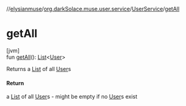 //[elysianmuse](../../../index.md)/[org.darkSolace.muse.user.service](../index.md)/[UserService](index.md)/[getAll](get-all.md)

# getAll

[jvm]\
fun [getAll](get-all.md)(): [List](https://kotlinlang.org/api/latest/jvm/stdlib/kotlin.collections/-list/index.html)&lt;[User](../../org.darkSolace.muse.user.model/-user/index.md)&gt;

Returns a [List](https://kotlinlang.org/api/latest/jvm/stdlib/kotlin.collections/-list/index.html) of all [User](../../org.darkSolace.muse.user.model/-user/index.md)s

#### Return

a [List](https://kotlinlang.org/api/latest/jvm/stdlib/kotlin.collections/-list/index.html) of all [User](../../org.darkSolace.muse.user.model/-user/index.md)s - might be empty if no [User](../../org.darkSolace.muse.user.model/-user/index.md)s exist
